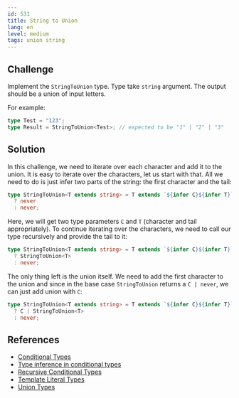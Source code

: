 ```yaml
---
id: 531
title: String to Union
lang: en
level: medium
tags: union string
---
```


## Challenge

Implement the `StringToUnion` type. Type take `string` argument. The output
should be a union of input letters.

For example:

```typescript
type Test = "123";
type Result = StringToUnion<Test>; // expected to be "1" | "2" | "3"
```

## Solution

In this challenge, we need to iterate over each character and add it to the
union. It is easy to iterate over the characters, let us start with that. All we
need to do is just infer two parts of the string: the first character and the
tail:

```typescript
type StringToUnion<T extends string> = T extends `${infer C}${infer T}`
  ? never
  : never;
```

Here, we will get two type parameters `C` and `T` (character and tail
appropriately). To continue iterating over the characters, we need to call our
type recursively and provide the tail to it:

```typescript
type StringToUnion<T extends string> = T extends `${infer C}${infer T}`
  ? StringToUnion<T>
  : never;
```

The only thing left is the union itself. We need to add the first character to
the union and since in the base case `StringToUnion` returns a `C | never`, we
can just add union with `C`:

```typescript
type StringToUnion<T extends string> = T extends `${infer C}${infer T}`
  ? C | StringToUnion<T>
  : never;
```

## References

- [Conditional Types](https://www.typescriptlang.org/docs/handbook/2/conditional-types.html)
- [Type inference in conditional types](https://www.typescriptlang.org/docs/handbook/2/conditional-types.html#inferring-within-conditional-types)
- [Recursive Conditional Types](https://www.typescriptlang.org/docs/handbook/release-notes/typescript-4-1.html#recursive-conditional-types)
- [Template Literal Types](https://www.typescriptlang.org/docs/handbook/release-notes/typescript-4-1.html#template-literal-types)
- [Union Types](https://www.typescriptlang.org/docs/handbook/2/everyday-types.html#union-types)
